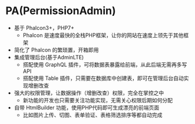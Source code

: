# PA(PermissionAdmin)
- 基于 Phalcon3+，PHP7+
    - Phalcon 是速度最快的全栈PHP框架，让你的网站在速度上领先于其他框架
- 简化了 Phalcon 的繁琐置，开箱即用
- 集成管理后台(基于AdminLTE)
    - 搭配使用 GraphQL 插件，可将数据表暴露给前端，从此后端无需再多写API
    - 搭配使用 Table 插件，只需要在数据库中创建表，即可在管理后台自动实现增删改查
- 强大的权限管理，让数据操作（增删改查）权限，完全在掌控之中
    - 新功能的开发也只需要关注功能实现，无需关心权限后期如何分配
- 自带 HtmlBuilder 功能，使用PHP代码即可生成漂亮的前端页面
    - 比如图片上传、切图、表单验证、表格筛选排序等都自动完成 